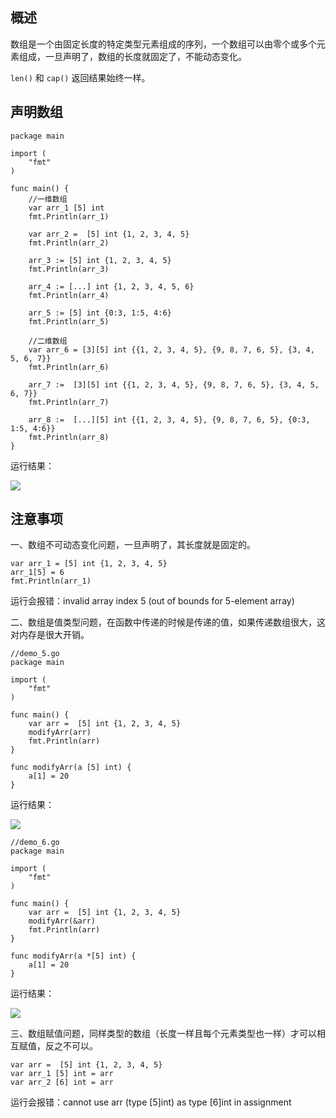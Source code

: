 ## 概述

数组是一个由固定长度的特定类型元素组成的序列，一个数组可以由零个或多个元素组成，一旦声明了，数组的长度就固定了，不能动态变化。

`len()` 和 `cap()` 返回结果始终一样。 

## 声明数组

```
package main

import (
	"fmt"
)

func main() {
	//一维数组
	var arr_1 [5] int
	fmt.Println(arr_1)

	var arr_2 =  [5] int {1, 2, 3, 4, 5}
	fmt.Println(arr_2)

	arr_3 := [5] int {1, 2, 3, 4, 5}
	fmt.Println(arr_3)

	arr_4 := [...] int {1, 2, 3, 4, 5, 6}
	fmt.Println(arr_4)

	arr_5 := [5] int {0:3, 1:5, 4:6}
	fmt.Println(arr_5)

	//二维数组
	var arr_6 = [3][5] int {{1, 2, 3, 4, 5}, {9, 8, 7, 6, 5}, {3, 4, 5, 6, 7}}
	fmt.Println(arr_6)

	arr_7 :=  [3][5] int {{1, 2, 3, 4, 5}, {9, 8, 7, 6, 5}, {3, 4, 5, 6, 7}}
	fmt.Println(arr_7)

	arr_8 :=  [...][5] int {{1, 2, 3, 4, 5}, {9, 8, 7, 6, 5}, {0:3, 1:5, 4:6}}
	fmt.Println(arr_8)
}
```

运行结果：

![](E:\Goland\Go\00-基础语法\images\03-数组\3_go_1.png)

## 注意事项

一、数组不可动态变化问题，一旦声明了，其长度就是固定的。

```
var arr_1 = [5] int {1, 2, 3, 4, 5}
arr_1[5] = 6
fmt.Println(arr_1)
```
运行会报错：invalid array index 5 (out of bounds for 5-element array)

二、数组是值类型问题，在函数中传递的时候是传递的值，如果传递数组很大，这对内存是很大开销。

```
//demo_5.go
package main

import (
	"fmt"
)

func main() {
	var arr =  [5] int {1, 2, 3, 4, 5}
	modifyArr(arr)
	fmt.Println(arr)
}

func modifyArr(a [5] int) {
	a[1] = 20
}
```

运行结果：

![](E:\Goland\Go\00-基础语法\images\03-数组\3_go_2.png)

```
//demo_6.go
package main

import (
	"fmt"
)

func main() {
	var arr =  [5] int {1, 2, 3, 4, 5}
	modifyArr(&arr)
	fmt.Println(arr)
}

func modifyArr(a *[5] int) {
	a[1] = 20
}
```

运行结果：

![](E:\Goland\Go\00-基础语法\images\03-数组\3_go_3.png)

三、数组赋值问题，同样类型的数组（长度一样且每个元素类型也一样）才可以相互赋值，反之不可以。

```
var arr =  [5] int {1, 2, 3, 4, 5}
var arr_1 [5] int = arr
var arr_2 [6] int = arr
```

运行会报错：cannot use arr (type [5]int) as type [6]int in assignment